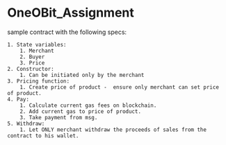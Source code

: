 # OneOBit_Assignment
sample contract with the following specs:

    1. State variables:
        1. Merchant
        2. Buyer
        3. Price
    2. Constructor:
        1. Can be initiated only by the merchant
    3. Pricing function:
        1. Create price of product -  ensure only merchant can set price of product.
    4. Pay:
        1. Calculate current gas fees on blockchain.
        2. Add current gas to price of product.
        3. Take payment from msg.
    5. Withdraw:
        1. Let ONLY merchant withdraw the proceeds of sales from the contract to his wallet.

